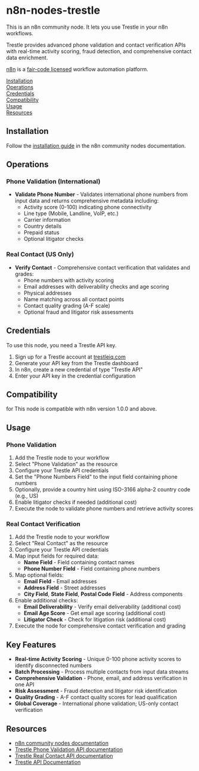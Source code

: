 # n8n-nodes-trestle

This is an n8n community node. It lets you use Trestle in your n8n workflows.

Trestle provides advanced phone validation and contact verification APIs with real-time activity scoring, fraud detection, and comprehensive contact data enrichment.

[n8n](https://n8n.io/) is a [fair-code licensed](https://docs.n8n.io/reference/license/) workflow automation platform.

[Installation](#installation)  
[Operations](#operations)  
[Credentials](#credentials)  
[Compatibility](#compatibility)  
[Usage](#usage)  
[Resources](#resources)  

## Installation

Follow the [installation guide](https://docs.n8n.io/integrations/community-nodes/installation/) in the n8n community nodes documentation.

## Operations

### Phone Validation (International)
- **Validate Phone Number** - Validates international phone numbers from input data and returns comprehensive metadata including:
  - Activity score (0-100) indicating phone connectivity
  - Line type (Mobile, Landline, VoIP, etc.)
  - Carrier information
  - Country details
  - Prepaid status
  - Optional litigator checks

### Real Contact (US Only)
- **Verify Contact** - Comprehensive contact verification that validates and grades:
  - Phone numbers with activity scoring
  - Email addresses with deliverability checks and age scoring
  - Physical addresses
  - Name matching across all contact points
  - Contact quality grading (A-F scale)
  - Optional fraud and litigator risk assessments

## Credentials

To use this node, you need a Trestle API key.

1. Sign up for a Trestle account at [trestleiq.com](https://trestleiq.com)
2. Generate your API key from the Trestle dashboard
3. In n8n, create a new credential of type "Trestle API"
4. Enter your API key in the credential configuration

## Compatibility
for 
This node is compatible with n8n version 1.0.0 and above.

## Usage

### Phone Validation
1. Add the Trestle node to your workflow
2. Select "Phone Validation" as the resource
3. Configure your Trestle API credentials
4. Set the "Phone Numbers Field" to the input field containing phone numbers
5. Optionally, provide a country hint using ISO-3166 alpha-2 country code (e.g., US)
6. Enable litigator checks if needed (additional cost)
7. Execute the node to validate phone numbers and retrieve activity scores

### Real Contact Verification
1. Add the Trestle node to your workflow
2. Select "Real Contact" as the resource
3. Configure your Trestle API credentials
4. Map input fields for required data:
   - **Name Field** - Field containing contact names
   - **Phone Number Field** - Field containing phone numbers
5. Map optional fields:
   - **Email Field** - Email addresses
   - **Address Field** - Street addresses
   - **City Field**, **State Field**, **Postal Code Field** - Address components
6. Enable additional checks:
   - **Email Deliverability** - Verify email deliverability (additional cost)
   - **Email Age Score** - Get email age scoring (additional cost)
   - **Litigator Check** - Check for litigation risk (additional cost)
7. Execute the node for comprehensive contact verification and grading

## Key Features

- **Real-time Activity Scoring** - Unique 0-100 phone activity scores to identify disconnected numbers
- **Batch Processing** - Process multiple contacts from input data streams
- **Comprehensive Validation** - Phone, email, and address verification in one API
- **Risk Assessment** - Fraud detection and litigator risk identification
- **Quality Grading** - A-F contact quality scores for lead qualification
- **Global Coverage** - International phone validation; US-only contact verification

## Resources

* [n8n community nodes documentation](https://docs.n8n.io/integrations/#community-nodes)
* [Trestle Phone Validation API documentation](https://trestle-api.redoc.ly/Current/tag/Phone-Validation-API)
* [Trestle Real Contact API documentation](https://trestle-api.redoc.ly/Current/tag/Real-Contact-API)
* [Trestle API Documentation](https://trestle-api.redoc.ly/)